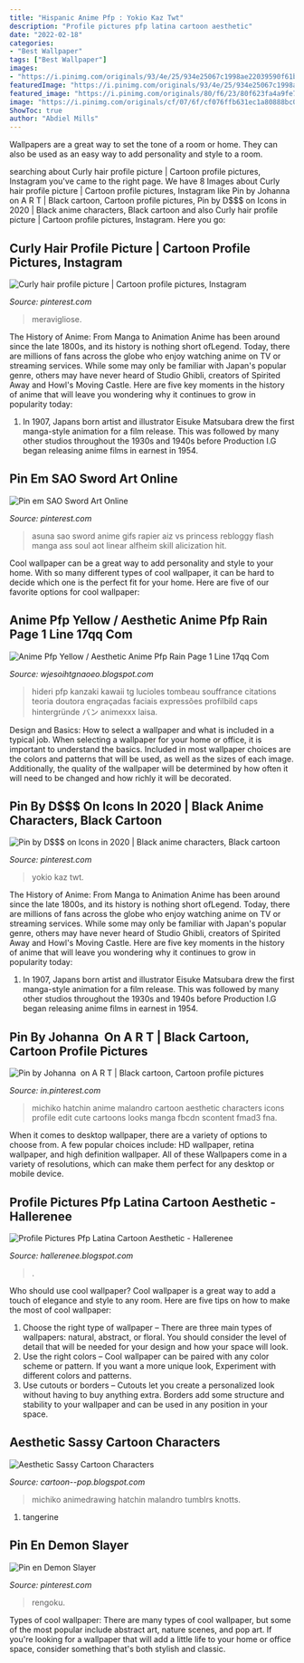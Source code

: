 ```yaml
---
title: "Hispanic Anime Pfp : Yokio Kaz Twt"
description: "Profile pictures pfp latina cartoon aesthetic"
date: "2022-02-18"
categories:
- "Best Wallpaper"
tags: ["Best Wallpaper"]
images:
- "https://i.pinimg.com/originals/93/4e/25/934e25067c1998ae22039590f61ba22d.jpg"
featuredImage: "https://i.pinimg.com/originals/93/4e/25/934e25067c1998ae22039590f61ba22d.jpg"
featured_image: "https://i.pinimg.com/originals/80/f6/23/80f623fa4a9fe7d0c8a741b92f29d31f.gif"
image: "https://i.pinimg.com/originals/cf/07/6f/cf076ffb631ec1a80888bc018fdf1bfd.jpg"
ShowToc: true
author: "Abdiel Mills"
---
```



Wallpapers are a great way to set the tone of a room or home. They can also be used as an easy way to add personality and style to a room.

	

		
searching about Curly hair profile picture | Cartoon profile pictures, Instagram you've came to the right page. We have 8 Images about Curly hair profile picture | Cartoon profile pictures, Instagram like Pin by ️Johanna ️ on A R T | Black cartoon, Cartoon profile pictures, Pin by D$$$ on Icons in 2020 | Black anime characters, Black cartoon and also Curly hair profile picture | Cartoon profile pictures, Instagram. Here you go:
		
    
## Curly Hair Profile Picture | Cartoon Profile Pictures, Instagram

<img loading=lazy src="https://i.pinimg.com/736x/dc/77/31/dc7731bfde5c56e0259f169de81ac355.jpg" onerror="this.onerror=null;this.src='https://tse2.mm.bing.net/th?id=OIP.b8sxuQcjfkaZu-MBIXP9VAHaHa&amp;pid=15.1';" alt="Curly hair profile picture | Cartoon profile pictures, Instagram">

_Source: pinterest.com_

>meravigliose. 

	

The History of Anime: From Manga to Animation
Anime has been around since the late 1800s, and its history is nothing short ofLegend. Today, there are millions of fans across the globe who enjoy watching anime on TV or streaming services. While some may only be familiar with Japan's popular genre, others may have never heard of Studio Ghibli, creators of Spirited Away and Howl's Moving Castle. Here are five key moments in the history of anime that will leave you wondering why it continues to grow in popularity today:
1) In 1907, Japans born artist and illustrator Eisuke Matsubara drew the first manga-style animation for a film release. This was followed by many other studios throughout the 1930s and 1940s before Production I.G began releasing anime films in earnest in 1954.

    
## Pin Em SAO Sword Art Online

<img loading=lazy src="https://i.pinimg.com/originals/80/f6/23/80f623fa4a9fe7d0c8a741b92f29d31f.gif" onerror="this.onerror=null;this.src='https://tse1.mm.bing.net/th?id=OIP.jmV6Gpmt-K-rLA4t2yYiGQHaEJ&amp;pid=15.1';" alt="Pin em SAO Sword Art Online">

_Source: pinterest.com_

>asuna sao sword anime gifs rapier aiz vs princess rebloggy flash manga ass soul aot linear alfheim skill alicization hit. 

	

Cool wallpaper can be a great way to add personality and style to your home. With so many different types of cool wallpaper, it can be hard to decide which one is the perfect fit for your home. Here are five of our favorite options for cool wallpaper: 

    
## Anime Pfp Yellow / Aesthetic Anime Pfp Rain Page 1 Line 17qq Com

<img loading=lazy src="https://p.favim.com/orig/2019/01/11/kawaii-mood-anime-icon-Favim.com-6761001.jpg" onerror="this.onerror=null;this.src='https://tse2.mm.bing.net/th?id=OIP.l4hsCg9VxYjjG-lUb9wgKQHaGb&amp;pid=15.1';" alt="Anime Pfp Yellow / Aesthetic Anime Pfp Rain Page 1 Line 17qq Com">

_Source: wjesoihtgnaoeo.blogspot.com_

>hideri pfp kanzaki kawaii tg lucioles tombeau souffrance citations teoria doutora engraçadas faciais expressões profilbild caps hintergründe バン animexxx laisa. 

	

Design and Basics: How to select a wallpaper and what is included in a typical job.
When selecting a wallpaper for your home or office, it is important to understand the basics. Included in most wallpaper choices are the colors and patterns that will be used, as well as the sizes of each image. Additionally, the quality of the wallpaper will be determined by how often it will need to be changed and how richly it will be decorated.

    
## Pin By D$$$ On Icons In 2020 | Black Anime Characters, Black Cartoon

<img loading=lazy src="https://i.pinimg.com/originals/cf/07/6f/cf076ffb631ec1a80888bc018fdf1bfd.jpg" onerror="this.onerror=null;this.src='https://tse1.mm.bing.net/th?id=OIP.4WTl9DkNqONnRo6QQ3hmOgAAAA&amp;pid=15.1';" alt="Pin by D$$$ on Icons in 2020 | Black anime characters, Black cartoon">

_Source: pinterest.com_

>yokio kaz twt. 

	

The History of Anime: From Manga to Animation
Anime has been around since the late 1800s, and its history is nothing short ofLegend. Today, there are millions of fans across the globe who enjoy watching anime on TV or streaming services. While some may only be familiar with Japan's popular genre, others may have never heard of Studio Ghibli, creators of Spirited Away and Howl's Moving Castle. Here are five key moments in the history of anime that will leave you wondering why it continues to grow in popularity today:
1) In 1907, Japans born artist and illustrator Eisuke Matsubara drew the first manga-style animation for a film release. This was followed by many other studios throughout the 1930s and 1940s before Production I.G began releasing anime films in earnest in 1954.

    
## Pin By ️Johanna ️ On A R T | Black Cartoon, Cartoon Profile Pictures

<img loading=lazy src="https://i.pinimg.com/originals/9f/e7/f1/9fe7f1f4cbaa16f6861a45b23c0c15e6.jpg" onerror="this.onerror=null;this.src='https://tse2.mm.bing.net/th?id=OIP.jNBJDk8Mzlz_tjR7cLrCLQHaEH&amp;pid=15.1';" alt="Pin by ️Johanna ️ on A R T | Black cartoon, Cartoon profile pictures">

_Source: in.pinterest.com_

>michiko hatchin anime malandro cartoon aesthetic characters icons profile edit cute cartoons looks manga fbcdn scontent fmad3 fna. 

	

When it comes to desktop wallpaper, there are a variety of options to choose from. A few popular choices include: HD wallpaper, retina wallpaper, and high definition wallpaper. All of these Wallpapers come in a variety of resolutions, which can make them perfect for any desktop or mobile device. 

    
## Profile Pictures Pfp Latina Cartoon Aesthetic - Hallerenee

<img loading=lazy src="https://64.media.tumblr.com/33802383f922fd603cfab1fc3ed36839/tumblr_po4m6337mb1w42b5b_1280.png" onerror="this.onerror=null;this.src='https://tse4.mm.bing.net/th?id=OIP.wrcKRWm6xgKbBIxev8j7cgHaHa&amp;pid=15.1';" alt="Profile Pictures Pfp Latina Cartoon Aesthetic - Hallerenee">

_Source: hallerenee.blogspot.com_

>. 

	

Who should use cool wallpaper?
Cool wallpaper is a great way to add a touch of elegance and style to any room. Here are five tips on how to make the most of cool wallpaper: 
1) Choose the right type of wallpaper – There are three main types of wallpapers: natural, abstract, or floral. You should consider the level of detail that will be needed for your design and how your space will look. 
2) Use the right colors – Cool wallpaper can be paired with any color scheme or pattern. If you want a more unique look, Experiment with different colors and patterns. 
3) Use cutouts or borders – Cutouts let you create a personalized look without having to buy anything extra. Borders add some structure and stability to your wallpaper and can be used in any position in your space.

    
## Aesthetic Sassy Cartoon Characters

<img loading=lazy src="https://i.pinimg.com/originals/93/4e/25/934e25067c1998ae22039590f61ba22d.jpg" onerror="this.onerror=null;this.src='https://tse1.mm.bing.net/th?id=OIP.K7RMDEVeBHBAaHOm_lwASAHaFx&amp;pid=15.1';" alt="Aesthetic Sassy Cartoon Characters">

_Source: cartoon--pop.blogspot.com_

>michiko animedrawing hatchin malandro tumblrs knotts. 

	

1. tangerine 

    
## Pin En Demon Slayer

<img loading=lazy src="https://i.pinimg.com/736x/89/28/c3/8928c39619937d031623299eb2a8d655.jpg" onerror="this.onerror=null;this.src='https://tse1.mm.bing.net/th?id=OIP.KmSgcxV1YJwneIBe_4vgfQHaDx&amp;pid=15.1';" alt="Pin en Demon Slayer">

_Source: pinterest.com_

>rengoku. 

	

Types of cool wallpaper:
There are many types of cool wallpaper, but some of the most popular include abstract art, nature scenes, and pop art. If you're looking for a wallpaper that will add a little life to your home or office space, consider something that's both stylish and classic.

